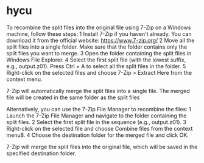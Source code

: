 # hycu

To recombine the split files into the original file using 7-Zip on a Windows machine, follow these steps:
	1	Install 7-Zip if you haven't already. You can download it from the official website: https://www.7-zip.org/
	2	Move all the split files into a single folder. Make sure that the folder contains only the split files you want to merge.
	3	Open the folder containing the split files in Windows File Explorer.
	4	Select the first split file (with the lowest suffix, e.g., output.z01). Press Ctrl + A to select all the split files in the folder.
	5	Right-click on the selected files and choose 7-Zip > Extract Here from the context menu.

7-Zip will automatically merge the split files into a single file. The merged file will be created in the same folder as the split files

Alternatively, you can use the 7-Zip File Manager to recombine the files:
	1	Launch the 7-Zip File Manager and navigate to the folder containing the split files.
	2	Select the first split file in the sequence (e.g., output.z01).
	3	Right-click on the selected file and choose Combine files from the context menu8.
	4	Choose the destination folder for the merged file and click OK.

7-Zip will merge the split files into the original file, which will be saved in the specified destination folder.
